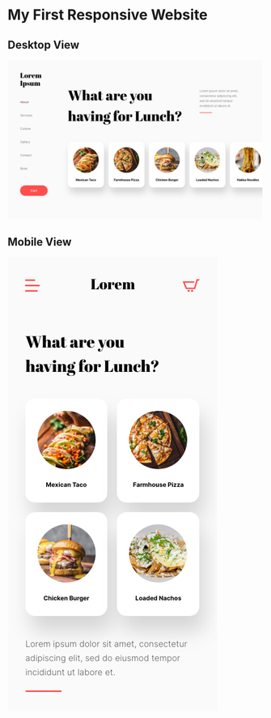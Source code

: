 # My First Responsive Website

## Desktop View
![](Landing+-+Macbook.png)
## Mobile View
![](Landing+-+Mobile.png)
